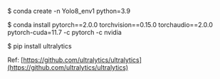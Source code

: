 
$ conda create -n Yolo8_env1 python=3.9

$ conda install pytorch==2.0.0 torchvision==0.15.0 torchaudio==2.0.0 pytorch-cuda=11.7 -c pytorch -c nvidia

$ pip install ultralytics

Ref: [https://github.com/ultralytics/ultralytics](https://github.com/ultralytics/ultralytics)
